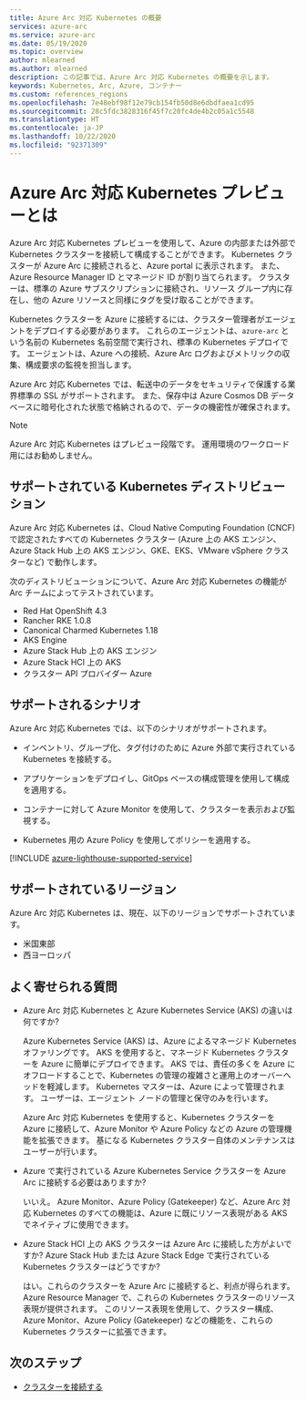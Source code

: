 ```yaml
---
title: Azure Arc 対応 Kubernetes の概要
services: azure-arc
ms.service: azure-arc
ms.date: 05/19/2020
ms.topic: overview
author: mlearned
ms.author: mlearned
description: この記事では、Azure Arc 対応 Kubernetes の概要を示します。
keywords: Kubernetes, Arc, Azure, コンテナー
ms.custom: references_regions
ms.openlocfilehash: 7e48ebf98f12e79cb154fb50d8e6dbdfaea1cd95
ms.sourcegitcommit: 28c5fdc3828316f45f7c20fc4de4b2c05a1c5548
ms.translationtype: HT
ms.contentlocale: ja-JP
ms.lasthandoff: 10/22/2020
ms.locfileid: "92371309"
---
```

# <a name="what-is-azure-arc-enabled-kubernetes-preview"></a>Azure Arc 対応 Kubernetes プレビューとは

Azure Arc 対応 Kubernetes プレビューを使用して、Azure の内部または外部で Kubernetes クラスターを接続して構成することができます。 Kubernetes クラスターが Azure Arc に接続されると、Azure portal に表示されます。 また、Azure Resource Manager ID とマネージド ID が割り当てられます。 クラスターは、標準の Azure サブスクリプションに接続され、リソース グループ内に存在し、他の Azure リソースと同様にタグを受け取ることができます。 

Kubernetes クラスターを Azure に接続するには、クラスター管理者がエージェントをデプロイする必要があります。 これらのエージェントは、`azure-arc` という名前の Kubernetes 名前空間で実行され、標準の Kubernetes デプロイです。 エージェントは、Azure への接続、Azure Arc ログおよびメトリックの収集、構成要求の監視を担当します。 

Azure Arc 対応 Kubernetes では、転送中のデータをセキュリティで保護する業界標準の SSL がサポートされます。 また、保存中は Azure Cosmos DB データベースに暗号化された状態で格納されるので、データの機密性が確保されます。
 
> [!NOTE]
> Azure Arc 対応 Kubernetes はプレビュー段階です。 運用環境のワークロード用にはお勧めしません。

## <a name="supported-kubernetes-distributions"></a>サポートされている Kubernetes ディストリビューション

Azure Arc 対応 Kubernetes は、Cloud Native Computing Foundation (CNCF) で認定されたすべての Kubernetes クラスター (Azure 上の AKS エンジン、Azure Stack Hub 上の AKS エンジン、GKE、EKS、VMware vSphere クラスターなど) で動作します。

次のディストリビューションについて、Azure Arc 対応 Kubernetes の機能が Arc チームによってテストされています。
* Red Hat OpenShift 4.3
* Rancher RKE 1.0.8
* Canonical Charmed Kubernetes 1.18
* AKS Engine
* Azure Stack Hub 上の AKS エンジン
* Azure Stack HCI 上の AKS
* クラスター API プロバイダー Azure

## <a name="supported-scenarios"></a>サポートされるシナリオ 

Azure Arc 対応 Kubernetes では、以下のシナリオがサポートされます。 

* インベントリ、グループ化、タグ付けのために Azure 外部で実行されている Kubernetes を接続する。

* アプリケーションをデプロイし、GitOps ベースの構成管理を使用して構成を適用する。 

* コンテナーに対して Azure Monitor を使用して、クラスターを表示および監視する。 

* Kubernetes 用の Azure Policy を使用してポリシーを適用する。 

[!INCLUDE [azure-lighthouse-supported-service](../../../includes/azure-lighthouse-supported-service.md)]

## <a name="supported-regions"></a>サポートされているリージョン 

Azure Arc 対応 Kubernetes は、現在、以下のリージョンでサポートされています。 

* 米国東部 
* 西ヨーロッパ

## <a name="frequently-asked-questions"></a>よく寄せられる質問

* Azure Arc 対応 Kubernetes と Azure Kubernetes Service (AKS) の違いは何ですか?

    Azure Kubernetes Service (AKS) は、Azure によるマネージド Kubernetes オファリングです。 AKS を使用すると、マネージド Kubernetes クラスターを Azure に簡単にデプロイできます。 AKS では、責任の多くを Azure にオフロードすることで、Kubernetes の管理の複雑さと運用上のオーバーヘッドを軽減します。 Kubernetes マスターは、Azure によって管理されます。 ユーザーは、エージェント ノードの管理と保守のみを行います。

    Azure Arc 対応 Kubernetes を使用すると、Kubernetes クラスターを Azure に接続して、Azure Monitor や Azure Policy などの Azure の管理機能を拡張できます。 基になる Kubernetes クラスター自体のメンテナンスはユーザーが行います。

* Azure で実行されている Azure Kubernetes Service クラスターを Azure Arc に接続する必要はありますか?

    いいえ。 Azure Monitor、Azure Policy (Gatekeeper) など、Azure Arc 対応 Kubernetes のすべての機能は、Azure に既にリソース表現がある AKS でネイティブに使用できます。
    
* Azure Stack HCI 上の AKS クラスターは Azure Arc に接続した方がよいですか? Azure Stack Hub または Azure Stack Edge で実行されている Kubernetes クラスターはどうですか?

    はい。これらのクラスターを Azure Arc に接続すると、利点が得られます。 Azure Resource Manager で、これらの Kubernetes クラスターのリソース表現が提供されます。 このリソース表現を使用して、クラスター構成、Azure Monitor、Azure Policy (Gatekeeper) などの機能を、これらの Kubernetes クラスターに拡張できます。

## <a name="next-steps"></a>次のステップ

* [クラスターを接続する](./connect-cluster.md)
